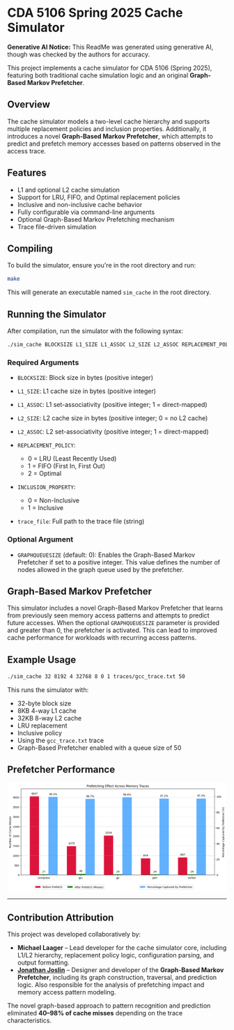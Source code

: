 # CDA 5106 Spring 2025 Cache Simulator

**Generative AI Notice:** This ReadMe was generated using generative AI, though was checked by the authors for accuracy.

This project implements a cache simulator for CDA 5106 (Spring 2025), featuring both traditional cache simulation logic and an original **Graph-Based Markov Prefetcher**.

## Overview

The cache simulator models a two-level cache hierarchy and supports multiple replacement policies and inclusion properties. Additionally, it introduces a novel **Graph-Based Markov Prefetcher**, which attempts to predict and prefetch memory accesses based on patterns observed in the access trace.

## Features

* L1 and optional L2 cache simulation
* Support for LRU, FIFO, and Optimal replacement policies
* Inclusive and non-inclusive cache behavior
* Fully configurable via command-line arguments
* Optional Graph-Based Markov Prefetching mechanism
* Trace file-driven simulation

## Compiling

To build the simulator, ensure you're in the root directory and run:

```bash
make
```

This will generate an executable named `sim_cache` in the root directory.

## Running the Simulator

After compilation, run the simulator with the following syntax:

```bash
./sim_cache BLOCKSIZE L1_SIZE L1_ASSOC L2_SIZE L2_ASSOC REPLACEMENT_POLICY INCLUSION_PROPERTY trace_file [GRAPHQUEUESIZE]
```

### Required Arguments

* `BLOCKSIZE`: Block size in bytes (positive integer)
* `L1_SIZE`: L1 cache size in bytes (positive integer)
* `L1_ASSOC`: L1 set-associativity (positive integer; 1 = direct-mapped)
* `L2_SIZE`: L2 cache size in bytes (positive integer; 0 = no L2 cache)
* `L2_ASSOC`: L2 set-associativity (positive integer; 1 = direct-mapped)
* `REPLACEMENT_POLICY`:

  * 0 = LRU (Least Recently Used)
  * 1 = FIFO (First In, First Out)
  * 2 = Optimal
* `INCLUSION_PROPERTY`:

  * 0 = Non-Inclusive
  * 1 = Inclusive
* `trace_file`: Full path to the trace file (string)

### Optional Argument

* `GRAPHQUEUESIZE` (default: 0):
  Enables the Graph-Based Markov Prefetcher if set to a positive integer.
  This value defines the number of nodes allowed in the graph queue used by the prefetcher.

## Graph-Based Markov Prefetcher

This simulator includes a novel Graph-Based Markov Prefetcher that learns from previously seen memory access patterns and attempts to predict future accesses. When the optional `GRAPHQUEUESIZE` parameter is provided and greater than 0, the prefetcher is activated. This can lead to improved cache performance for workloads with recurring access patterns.

## Example Usage

```bash
./sim_cache 32 8192 4 32768 8 0 1 traces/gcc_trace.txt 50
```

This runs the simulator with:

* 32-byte block size
* 8KB 4-way L1 cache
* 32KB 8-way L2 cache
* LRU replacement
* Inclusive policy
* Using the `gcc_trace.txt` trace
* Graph-Based Prefetcher enabled with a queue size of 50

## Prefetcher Performance
![Graph-Based Prefetcher Miss Rate Reduction](images/GraphCache.png)


---

## Contribution Attribution

This project was developed collaboratively by:

* **Michael Laager** – Lead developer for the cache simulator core, including L1/L2 hierarchy, replacement policy logic, configuration parsing, and output formatting.
* **[Jonathan Joslin](https://github.com/jjoslin0994)** –  Designer and developer of the **Graph-Based Markov Prefetcher**, including its graph construction, traversal, and prediction logic. Also responsible for the analysis of prefetching impact and memory access pattern modeling.

The novel graph-based approach to pattern recognition and prediction  eliminated **40–98% of cache misses** depending on the trace characteristics.
